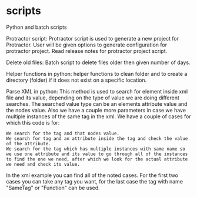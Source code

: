 # scripts
Python and batch scripts

Protractor script:
Protractor script is used to generate a new project for Protractor.
User will be given options to generate configuration for protractor project.
Read release notes for protractor project script.

Delete old files:
Batch script to delete files older then given number of days.

Helper functions in python:
helper functions to clean folder and to create a directory (folder) if it does not exist on a specific location.

Parse XML in python:
This method is used to search for element inside xml file and its value, depending on the type of value we are doing different searches. The searched value type can be an elements attribute value and the nodes value. Also we have a couple more parameters in case we have multiple instances of the same tag in the xml.
We have a couple of cases for which this code is for:

    We search for the tag and that nodes value.
    We search for tag and an attribute inside the tag and check the value of the attribute.
    We search for the tag which has multiple instances with same name so we use one attribute and its value to go through all of the instances to find the one we need, after which we look for the actual attribute we need and check its value.

In the xml example you can find all of the noted cases. For the first two cases you can take any tag you want, for the last case the tag with name "SameTag" or "Function" can be used. 
